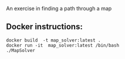 An exercise in finding a path through a map

## Docker instructions:
```
docker build  -t map_solver:latest .
docker run -it  map_solver:latest /bin/bash
./MapSolver
```
